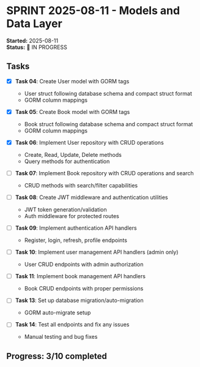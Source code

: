 # SPRINT 2025-08-11 - Models and Data Layer

**Started:** 2025-08-11  
**Status:** 🚧 IN PROGRESS  

## Tasks

- [x] **Task 04**: Create User model with GORM tags
  - User struct following database schema and compact struct format
  - GORM column mappings

- [x] **Task 05**: Create Book model with GORM tags
  - Book struct following database schema and compact struct format
  - GORM column mappings

- [x] **Task 06**: Implement User repository with CRUD operations
  - Create, Read, Update, Delete methods
  - Query methods for authentication

- [ ] **Task 07**: Implement Book repository with CRUD operations and search
  - CRUD methods with search/filter capabilities

- [ ] **Task 08**: Create JWT middleware and authentication utilities
  - JWT token generation/validation
  - Auth middleware for protected routes

- [ ] **Task 09**: Implement authentication API handlers
  - Register, login, refresh, profile endpoints

- [ ] **Task 10**: Implement user management API handlers (admin only)
  - User CRUD endpoints with admin authorization

- [ ] **Task 11**: Implement book management API handlers
  - Book CRUD endpoints with proper permissions

- [ ] **Task 13**: Set up database migration/auto-migration
  - GORM auto-migrate setup

- [ ] **Task 14**: Test all endpoints and fix any issues
  - Manual testing and bug fixes

## Progress: 3/10 completed